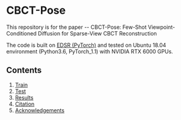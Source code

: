 # CBCT-Pose

This repository is for the paper -- CBCT-Pose: Few-Shot Viewpoint-Conditioned Diffusion for Sparse-View CBCT Reconstruction

The code is built on [EDSR (PyTorch)](https://github.com/thstkdgus35/EDSR-PyTorch) and tested on Ubuntu 18.04 environment (Python3.6, PyTorch_1.1) with NVIDIA RTX 6000 GPUs.

## Contents
1. [Train](#train)
2. [Test](#test)
3. [Results](#results)
4. [Citation](#citation)
5. [Acknowledgements](#acknowledgements)
